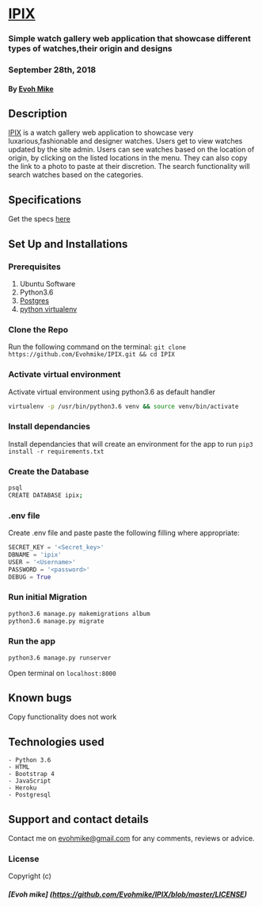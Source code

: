 # [IPIX](https://ipix.herokuapp.com)
### Simple watch gallery web application that showcase different types of watches,their origin and designs 
### September 28th, 2018
#### By **[Evoh Mike](https://github.com/Evohmike)**

## Description
[IPIX]((https://ipix.herokuapp.com)) is a watch gallery web application to showcase very luxarious,fashionable and designer watches. Users get to view watches updated by the site admin. Users can see watches based on the location of origin, by clicking on the listed locations in the menu. They can also copy the link to a photo to paste at their discretion. The search functionality will search watches based on the categories. 

## Specifications
Get the specs [here]()

## Set Up and Installations

### Prerequisites
1. Ubuntu Software
2. Python3.6
3. [Postgres](https://www.postgresql.org/download/)
4. [python virtualenv](https://gist.github.com/Geoyi/d9fab4f609e9f75941946be45000632b)

### Clone the Repo
Run the following command on the terminal:
`git clone https://github.com/Evohmike/IPIX.git && cd IPIX`

### Activate virtual environment
Activate virtual environment using python3.6 as default handler
```bash
virtualenv -p /usr/bin/python3.6 venv && source venv/bin/activate
```

### Install dependancies
Install dependancies that will create an environment for the app to run
`pip3 install -r requirements.txt`

### Create the Database
```bash
psql
CREATE DATABASE ipix;
```
### .env file
Create .env file and paste paste the following filling where appropriate:
```python
SECRET_KEY = '<Secret_key>'
DBNAME = 'ipix'
USER = '<Username>'
PASSWORD = '<password>'
DEBUG = True
```
### Run initial Migration
```bash
python3.6 manage.py makemigrations album
python3.6 manage.py migrate
```

### Run the app
```bash
python3.6 manage.py runserver
```
Open terminal on `localhost:8000`

## Known bugs
Copy functionality does not work

## Technologies used
    - Python 3.6
    - HTML
    - Bootstrap 4
    - JavaScript
    - Heroku
    - Postgresql

## Support and contact details
Contact me on evohmike@gmail.com for any comments, reviews or advice.

### License
Copyright (c) 
##### **[Evoh mike] (https://github.com/Evohmike/IPIX/blob/master/LICENSE)**